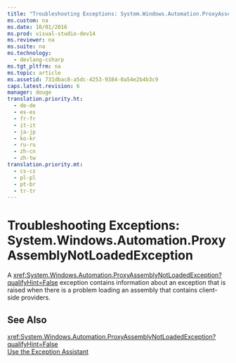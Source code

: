 ```yaml
---
title: "Troubleshooting Exceptions: System.Windows.Automation.ProxyAssemblyNotLoadedException"
ms.custom: na
ms.date: 10/01/2016
ms.prod: visual-studio-dev14
ms.reviewer: na
ms.suite: na
ms.technology: 
  - devlang-csharp
ms.tgt_pltfrm: na
ms.topic: article
ms.assetid: 731dbac8-a5dc-4253-9384-0a54e2b4b3c9
caps.latest.revision: 6
manager: douge
translation.priority.ht: 
  - de-de
  - es-es
  - fr-fr
  - it-it
  - ja-jp
  - ko-kr
  - ru-ru
  - zh-cn
  - zh-tw
translation.priority.mt: 
  - cs-cz
  - pl-pl
  - pt-br
  - tr-tr
---
```

# Troubleshooting Exceptions: System.Windows.Automation.ProxyAssemblyNotLoadedException
A <xref:System.Windows.Automation.ProxyAssemblyNotLoadedException?qualifyHint=False> exception contains information about an exception that is raised when there is a problem loading an assembly that contains client-side providers.  
  
## See Also  
 <xref:System.Windows.Automation.ProxyAssemblyNotLoadedException?qualifyHint=False>   
 [Use the Exception Assistant](../Topic/How%20to:%20Use%20the%20Exception%20Assistant.md)